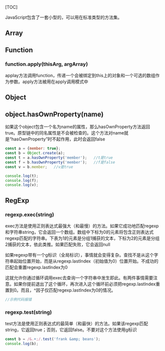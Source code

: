 [TOC]

JavaScript包含了一套小型的，可以用在标准类型的方法集。

## Array





## Function

### function.apply(thisArg, argArray)

applay方法调用function，传递一个会被绑定到this上的对象和一个可选的数组作为参数。apply方法被用在apply调用模式中





## Object

## object.hasOwnProperty(name)

如果这个object包含一个名为name的属性，那么hasOwnProperty方法返回true。原型链中的同名属性是不会被检查的。这个方法对name就是“hasOwnProperty”时不起作用，此时会返回false

```javascript
const a = {member: true};
const b = Object.create(a);
const t = a.hasOwnProperty('member');   //t是true
const f = b.hasOwnProperty('member');   //f是false
const v = b.member;   //v是true

console.log(t);
console.log(f);
console.log(v);
```



## RegExp

### regexp.exec(string)

exec方法是使用正则表达式最强大（和最慢）的方法。如果它成功地匹配regexp和字符串string，它会返回一个数组。数组中下标为0的元素将包含正则表达式regexp匹配的字符串。下表为1的元素是分组1捕获的文本，下标为2的元素是分组2捕获的文本，依此类推。如果匹配失败，它会返回null

如果regexp带有一个g标识（全局标识），事情就会变得复杂。查找不是从这个字符串起始位置开始，而是从regexp.lastIndex（初始值为0）位置开始。不成功的匹配会重置regexp.lastIndex为0

这就允许你通过循环调用exec去查询一个字符串中发生即此。有两件事情需要注意。如果你提前退出了这个循环，再次进入这个循环前必须把regexp.lastIndex重置到0。而且，^因子仅匹配regexp.lastIndex为0的情况。

```javascript
//示例代码报错
```



### regexp.test(string)

test方法是使用正则表达式的最简单（和最快）的方法。如果该regexp匹配string，它返回true；否则，它返回false。不要对这个方法使用g标识

```javascript
const b = /&.+;/.test('frank &amp; beans');
console.log(b);
```



